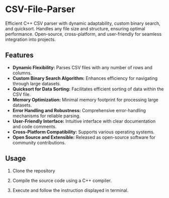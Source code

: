 # CSV-File-Parser
Efficient C++ CSV parser with dynamic adaptability, custom binary search, and quicksort. Handles any file size and structure, ensuring optimal performance. Open-source, cross-platform, and user-friendly for seamless integration into projects.

## Features

- **Dynamic Flexibility:** Parses CSV files with any number of rows and columns.
- **Custom Binary Search Algorithm:** Enhances efficiency for navigating through large datasets.
- **Quicksort for Data Sorting:** Facilitates efficient sorting of data within the CSV file.
- **Memory Optimization:** Minimal memory footprint for processing large datasets.
- **Error Handling and Robustness:** Comprehensive error-handling mechanisms for reliable parsing.
- **User-Friendly Interface:** Intuitive interface with clear documentation and code comments.
- **Cross-Platform Compatibility:** Supports various operating systems.
- **Open Source and Extensible:** Released as open-source software for community contributions.

## Usage

1. Clone the repository
  
2. Compile the source code using a C++ compiler.

3. Execute and follow the instruction displayed in terminal.

